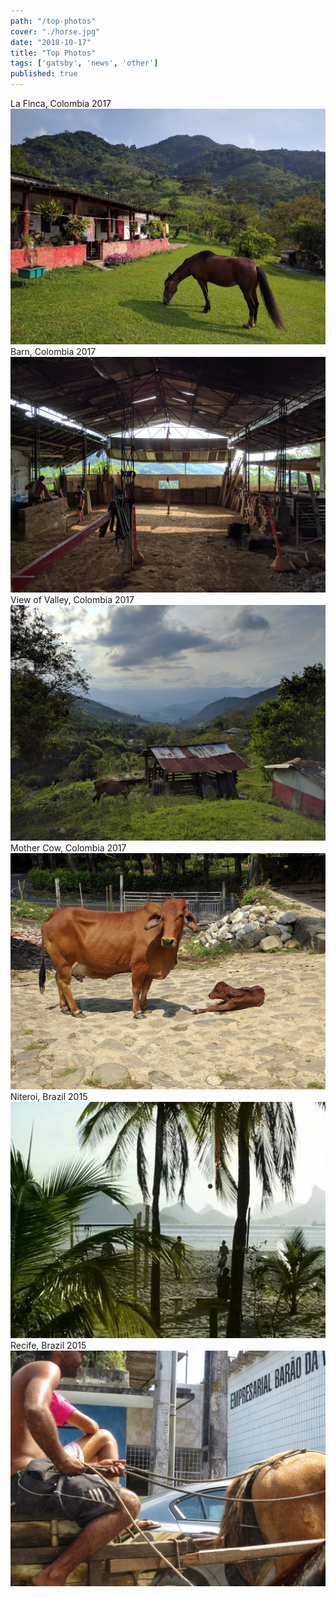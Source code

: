 ```yaml
---
path: "/top-photos"
cover: "./horse.jpg"
date: "2018-10-17"
title: "Top Photos"
tags: ['gatsby', 'news', 'other']
published: true
---
```

La Finca, Colombia 2017
![Horse](./horse.jpg)
Barn, Colombia 2017
![Barn](./barn.jpg)
View of Valley, Colombia 2017
![Valley](./view-of-valley.jpg)
Mother Cow, Colombia 2017
![Cow](./mother-cow.jpg)
Niteroi, Brazil 2015
![Niteroi](./niteroi.jpg)
Recife, Brazil 2015
![Brazil Horse](./brazil-horse.jpg)

<!-- Beach
![Beach](./floripa-beach.jpg) -->

<!-- Vidigal 2014
![Vidigal](./vidigal.jpg) -->

<!-- Complexo de Alemao 2014
![Complexo](./complexo.jpg) -->

<!-- Favela 2014
![Favela](./favela.jpg) -->